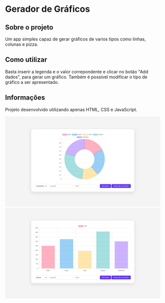 # Gerador de Gráficos

## Sobre o projeto

Um app simples capaz de gerar gráficos de varios tipos como linhas, colunas e pizza.

## Como utilizar

Basta inserir a legenda e o valor correpondente e clicar no botão "Add dados", para gerar um gráfico. Também é possível modificar o tipo de gráfico a ser apresentado.

## Informações

Projeto desenvolvido utilizando apenas HTML, CSS e JavaScript.

<img src="screenshot1.jpg"/>
<img src="screenshot2.jpg"/>

